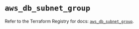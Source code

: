 # `aws_db_subnet_group`

Refer to the Terraform Registry for docs: [`aws_db_subnet_group`](https://registry.terraform.io/providers/hashicorp/aws/4.54.0/docs/resources/db_subnet_group).
